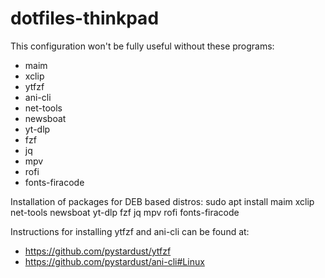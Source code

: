 # dotfiles-thinkpad
This configuration won't be fully useful without these programs:
  - maim 
  - xclip
  - ytfzf
  - ani-cli
  - net-tools
  - newsboat
  - yt-dlp
  - fzf
  - jq
  - mpv
  - rofi
  - fonts-firacode

Installation of packages for DEB based distros: 
sudo apt install maim xclip net-tools newsboat yt-dlp fzf jq mpv rofi fonts-firacode

Instructions for installing ytfzf and ani-cli can be found at:
- https://github.com/pystardust/ytfzf
- https://github.com/pystardust/ani-cli#Linux
